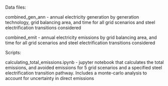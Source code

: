Data files:

combined_gen_ann - annual electricity generation by generation technology, grid balancing area, and time for all grid scenarios and steel electrification transitions considered

combined_emit - annual electricity emissions by grid balancing area, and time for all grid scenarios and steel electrification transitions considered

Scripts:

calculating_total_emissions.ipynb - jupyter notebook that calculates the total emissions, and avoided emissions for 5 grid scenarios and 
  a specified steel electrification transition pathway. Includes a monte-carlo analysis to account for uncertainty in direct emissions 
